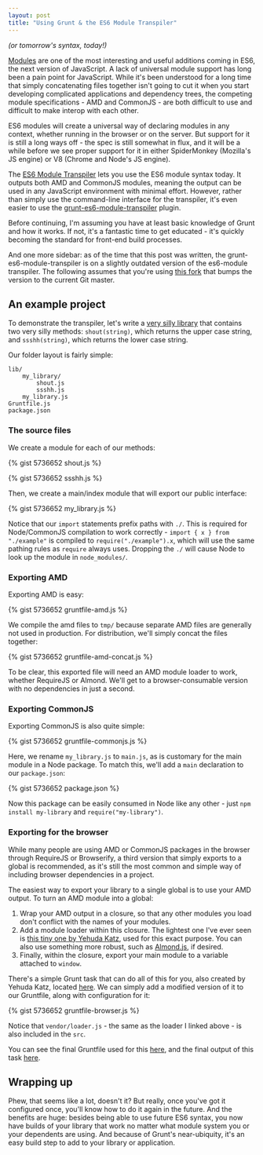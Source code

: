 ```yaml
---
layout: post
title: "Using Grunt & the ES6 Module Transpiler"
---
```


*(or tomorrow's syntax, today!)*

[Modules](http://wiki.ecmascript.org/doku.php?id=harmony:modules) are one of the most interesting and useful additions coming in ES6, the next version of JavaScript. A lack of universal module support has long been a pain point for JavaScript. While it's been understood for a long time that simply concatenating files together isn't going to cut it when you start developing complicated applications and dependency trees, the competing module specifications - AMD and CommonJS - are both difficult to use and difficult to make interop with each other.

ES6 modules will create a universal way of declaring modules in any context, whether running in the browser or on the server. But support for it is still a long ways off - the spec is still somewhat in flux, and it will be a while before we see proper support for it in either SpiderMonkey (Mozilla's JS engine) or V8 (Chrome and Node's JS engine).

The [ES6 Module Transpiler](https://github.com/square/es6-module-transpiler) lets you use the ES6 module syntax today. It outputs both AMD and CommonJS modules, meaning the output can be used in any JavaScript environment with minimal effort. However, rather than simply use the command-line interface for the transpiler, it's even easier to use the [grunt-es6-module-transpiler](https://github.com/joefiorini/grunt-es6-module-transpiler) plugin.

Before continuing, I'm assuming you have at least basic knowledge of Grunt and how it works. If not, it's a fantastic time to get educated - it's quickly becoming the standard for front-end build processes.

And one more sidebar: as of the time that this post was written, the grunt-es6-module-transpiler is on a slightly outdated version of the es6-module transpiler. The following assumes that you're using [this fork](https://github.com/thomasboyt/grunt-es6-module-transpiler) that bumps the version to the current Git master.

## An example project

To demonstrate the transpiler, let's write a [very silly library](https://github.com/thomasboyt/es6-module-example) that contains two very silly methods: `shout(string)`, which returns the upper case string, and `ssshh(string)`, which returns the lower case string.

Our folder layout is fairly simple:

    lib/
        my_library/
            shout.js
            ssshh.js
        my_library.js
    Gruntfile.js
    package.json

### The source files

We create a module for each of our methods:

{% gist 5736652 shout.js %}

{% gist 5736652 ssshh.js %}

Then, we create a main/index module that will export our public interface:

{% gist 5736652 my_library.js %}

Notice that our `import` statements prefix paths with `./`. This is required for Node/CommonJS compilation to work correctly - `import { x } from "./example"` is compiled to `require("./example").x`, which will use the same pathing rules as `require` always uses. Dropping the `./` will cause Node to look up the module in `node_modules/`.

### Exporting AMD

Exporting AMD is easy:

{% gist 5736652 gruntfile-amd.js %}

We compile the amd files to `tmp/` because separate AMD files are generally not used in production. For distribution, we'll simply concat the files together:

{% gist 5736652 gruntfile-amd-concat.js %}

To be clear, this exported file will need an AMD module loader to work, whether RequireJS or Almond. We'll get to a browser-consumable version with no dependencies in just a second.

### Exporting CommonJS

Exporting CommonJS is also quite simple:

{% gist 5736652 gruntfile-commonjs.js %}

Here, we rename `my_library.js` to `main.js`, as is customary for the main module in a Node package. To match this, we'll add a `main` declaration to our `package.json`:

{% gist 5736652 package.json %}

Now this package can be easily consumed in Node like any other - just `npm install my-library` and `require("my-library")`.

### Exporting for the browser

While many people are using AMD or CommonJS packages in the browser through RequireJS or Browserify, a third version that simply exports to a global is recommended, as it's still the most common and simple way of including browser dependencies in a project.

The easiest way to export your library to a single global is to use your AMD output. To turn an AMD module into a global:

1. Wrap your AMD output in a closure, so that any other modules you load don't conflict with the names of your modules.
2. Add a module loader within this closure. The lightest one I've ever seen is [this tiny one by Yehuda Katz](https://github.com/thomasboyt/grunt-microlib/blob/master/assets/loader.js), used for this exact purpose. You can also use something more robust, such as [Almond.js](https://github.com/jrburke/almond), if desired.
3. Finally, within the closure, export your main module to a variable attached to `window`.

There's a simple Grunt task that can do all of this for you, also created by Yehuda Katz, located [here](https://github.com/thomasboyt/grunt-microlib/blob/master/tasks/browser.js). We can simply add a modified version of it to our Gruntfile, along with configuration for it:

{% gist 5736652 gruntfile-browser.js %}

Notice that `vendor/loader.js` - the same as the loader I linked above - is also included in the `src`.

You can see the final Gruntfile used for this [here](https://github.com/thomasboyt/es6-module-example/blob/master/Gruntfile.js), and the final output of this task [here](https://github.com/thomasboyt/es6-module-example/blob/master/dist/my_library.js).

## Wrapping up

Phew, that seems like a lot, doesn't it? But really, once you've got it configured once, you'll know how to do it again in the future. And the benefits are huge: besides being able to use future ES6 syntax, you now have builds of your library that work no matter what module system you or your dependents are using. And because of Grunt's near-ubiquity, it's an easy build step to add to your library or application.